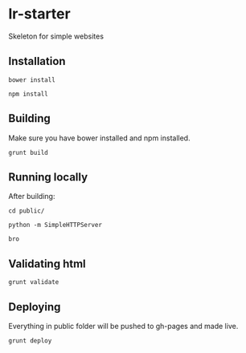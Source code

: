 # lr-starter
Skeleton for simple websites

## Installation

    bower install

    npm install

## Building

Make sure you have bower installed and npm installed.

`grunt build`

## Running locally

After building:

    cd public/

    python -m SimpleHTTPServer

    bro

## Validating html

`grunt validate`

## Deploying

Everything in public folder will be pushed to gh-pages and made live.

`grunt deploy`
